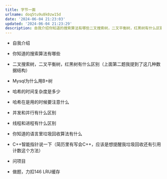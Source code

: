```yaml
---
title: 字节一面
urlname: doq5tu9u8k0zw15d
date: '2024-06-04 21:23:03'
updated: '2024-06-04 21:23:29'
description: 自我介绍你知道的搜索算法有哪些二叉搜索树，二叉平衡树，红黑树有什么区别（上面第二题我提到了这几种数据结构）Mysql为什么用B+树哈希的时间复杂度是多少哈希在是用的时候要注意什么并发和并行有什么区别线程和进程有什么区别你知道的语言里垃圾回收算法有什么C++智能指针说一下（简历里有写会C++，应...
---
```

- 自我介绍

- 你知道的搜索算法有哪些

- 二叉搜索树，二叉平衡树，红黑树有什么区别（上面第二题我提到了这几种数据结构）

- Mysql为什么用B+树

- 哈希的时间复杂度是多少

- 哈希在是用的时候要注意什么

- 并发和并行有什么区别

- 线程和进程有什么区别

- 你知道的语言里垃圾回收算法有什么

- C++智能指针说一下（简历里有写会C++，应该是想提醒我垃圾回收还有引用计数这个方法）

- 问项目

- 做题，力扣146 LRU缓存
